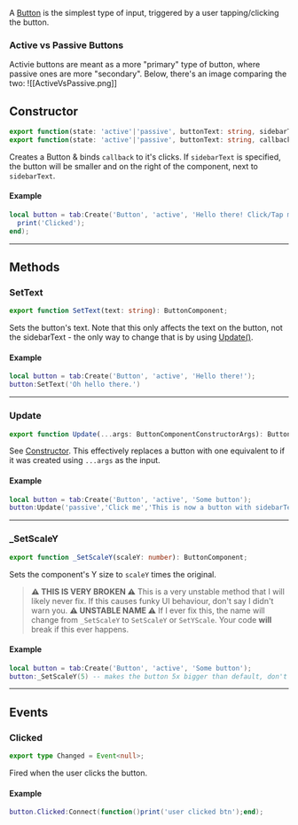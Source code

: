 A [Button](https://en.wikipedia.org/wiki/Button_(computing)) is the simplest type of input, triggered by a user tapping/clicking the button.
### Active vs Passive Buttons
Activie buttons are meant as a more "primary" type of button, where passive ones are more "secondary".
Below, there's an image comparing the two:
![[ActiveVsPassive.png]]
## Constructor
```ts
export function(state: 'active'|'passive', buttonText: string, sidebarText: string, callback?: ()=>any): ButtonComponent;
export function(state: 'active'|'passive', buttonText: string, callback?: ()=>any): ButtonComponent;
```
Creates a Button & binds `callback` to it's clicks.
If `sidebarText` is specified, the button will be smaller and on the right of the component, next to `sidebarText`.
#### Example
```lua
local button = tab:Create('Button', 'active', 'Hello there! Click/Tap me!', function()
  print('Clicked');
end);
```
---
## Methods
### SetText
```ts
export function SetText(text: string): ButtonComponent;
```
Sets the button's text. Note that this only affects the text on the button, not the sidebarText - the only way to change that is by using [Update()](#update).
#### Example
```lua
local button = tab:Create('Button', 'active', 'Hello there!');
button:SetText('Oh hello there.')
```
---
### Update
```ts
export function Update(...args: ButtonComponentConstructorArgs): ButtonComponent;
```
See [Constructor](#constructor). This effectively replaces a button with one equivalent to if it was created using `...args` as the input.
#### Example
```lua
local button = tab:Create('Button', 'active', 'Some button');
button:Update('passive','Click me','This is now a button with sidebarText')
```
---
### \_SetScaleY
```ts
export function _SetScaleY(scaleY: number): ButtonComponent;
```
Sets the component's Y size to `scaleY` times the original.
> **⚠ THIS IS VERY BROKEN ⚠**
> This is a very unstable method that I will likely never fix. If this causes funky UI behaviour, don't say I didn't warn you.
> **⚠ UNSTABLE NAME ⚠**
> If I ever fix this, the name will change from `_SetScaleY` to `SetScaleY` or `SetYScale`. Your code __will__ break if this ever happens.
#### Example
```lua
local button = tab:Create('Button', 'active', 'Some button');
button:_SetScaleY(5) -- makes the button 5x bigger than default, don't do this plz
```
---
## Events
### Clicked
```ts
export type Changed = Event<null>;
```
Fired when the user clicks the button.
#### Example
```lua
button.Clicked:Connect(function()print('user clicked btn');end);
```
